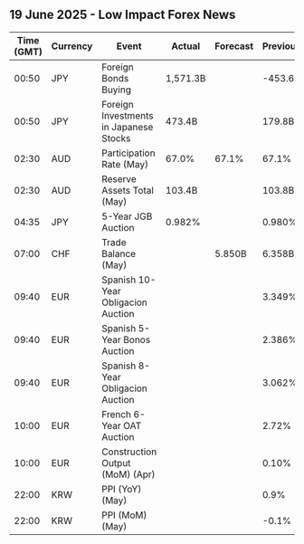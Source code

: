 ## 19 June 2025 - Low Impact Forex News

| Time (GMT) | Currency | Event | Actual | Forecast | Previous |
|------|----------|-------|--------|----------|----------|
| 00:50 | JPY | Foreign Bonds Buying | 1,571.3B |  | -453.6B |
| 00:50 | JPY | Foreign Investments in Japanese Stocks | 473.4B |  | 179.8B |
| 02:30 | AUD | Participation Rate (May) | 67.0% | 67.1% | 67.1% |
| 02:30 | AUD | Reserve Assets Total (May) | 103.4B |  | 103.8B |
| 04:35 | JPY | 5-Year JGB Auction | 0.982% |  | 0.980% |
| 07:00 | CHF | Trade Balance (May) |  | 5.850B | 6.358B |
| 09:40 | EUR | Spanish 10-Year Obligacion Auction |  |  | 3.349% |
| 09:40 | EUR | Spanish 5-Year Bonos Auction |  |  | 2.386% |
| 09:40 | EUR | Spanish 8-Year Obligacion Auction |  |  | 3.062% |
| 10:00 | EUR | French 6-Year OAT Auction |  |  | 2.72% |
| 10:00 | EUR | Construction Output (MoM) (Apr) |  |  | 0.10% |
| 22:00 | KRW | PPI (YoY) (May) |  |  | 0.9% |
| 22:00 | KRW | PPI (MoM) (May) |  |  | -0.1% |

